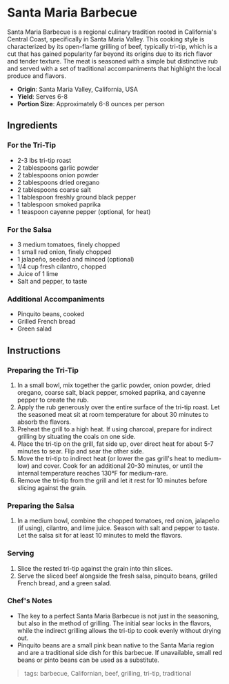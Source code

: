 # Santa Maria Barbecue

Santa Maria Barbecue is a regional culinary tradition rooted in California's Central Coast, specifically in Santa Maria Valley. This cooking style is characterized by its open-flame grilling of beef, typically tri-tip, which is a cut that has gained popularity far beyond its origins due to its rich flavor and tender texture. The meat is seasoned with a simple but distinctive rub and served with a set of traditional accompaniments that highlight the local produce and flavors.

- **Origin**: Santa Maria Valley, California, USA
- **Yield**: Serves 6-8
- **Portion Size**: Approximately 6-8 ounces per person

## Ingredients

### For the Tri-Tip
- 2-3 lbs tri-tip roast
- 2 tablespoons garlic powder
- 2 tablespoons onion powder
- 2 tablespoons dried oregano
- 2 tablespoons coarse salt
- 1 tablespoon freshly ground black pepper
- 1 tablespoon smoked paprika
- 1 teaspoon cayenne pepper (optional, for heat)

### For the Salsa
- 3 medium tomatoes, finely chopped
- 1 small red onion, finely chopped
- 1 jalapeño, seeded and minced (optional)
- 1/4 cup fresh cilantro, chopped
- Juice of 1 lime
- Salt and pepper, to taste

### Additional Accompaniments
- Pinquito beans, cooked
- Grilled French bread
- Green salad

## Instructions

### Preparing the Tri-Tip
1. In a small bowl, mix together the garlic powder, onion powder, dried oregano, coarse salt, black pepper, smoked paprika, and cayenne pepper to create the rub.
2. Apply the rub generously over the entire surface of the tri-tip roast. Let the seasoned meat sit at room temperature for about 30 minutes to absorb the flavors.
3. Preheat the grill to a high heat. If using charcoal, prepare for indirect grilling by situating the coals on one side.
4. Place the tri-tip on the grill, fat side up, over direct heat for about 5-7 minutes to sear. Flip and sear the other side.
5. Move the tri-tip to indirect heat (or lower the gas grill's heat to medium-low) and cover. Cook for an additional 20-30 minutes, or until the internal temperature reaches 130°F for medium-rare.
6. Remove the tri-tip from the grill and let it rest for 10 minutes before slicing against the grain.

### Preparing the Salsa
1. In a medium bowl, combine the chopped tomatoes, red onion, jalapeño (if using), cilantro, and lime juice. Season with salt and pepper to taste. Let the salsa sit for at least 10 minutes to meld the flavors.

### Serving
1. Slice the rested tri-tip against the grain into thin slices.
2. Serve the sliced beef alongside the fresh salsa, pinquito beans, grilled French bread, and a green salad.

### Chef's Notes
- The key to a perfect Santa Maria Barbecue is not just in the seasoning, but also in the method of grilling. The initial sear locks in the flavors, while the indirect grilling allows the tri-tip to cook evenly without drying out.
- Pinquito beans are a small pink bean native to the Santa Maria region and are a traditional side dish for this barbecue. If unavailable, small red beans or pinto beans can be used as a substitute.

> tags: barbecue, Californian, beef, grilling, tri-tip, traditional